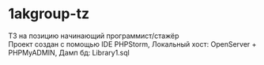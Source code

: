 # 1akgroup-tz
ТЗ на позицию начинающий программист/стажёр  \
Проект создан с помощью IDE PHPStorm, Локальный хост: OpenServer + PHPMyADMIN, Дамп бд: Library1.sql
